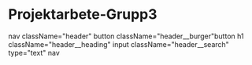 ﻿# Projektarbete-Grupp3

nav className="header"
        button className="header__burger"button
        h1 className="header__heading"
        input className="header__search" type="text"
nav

